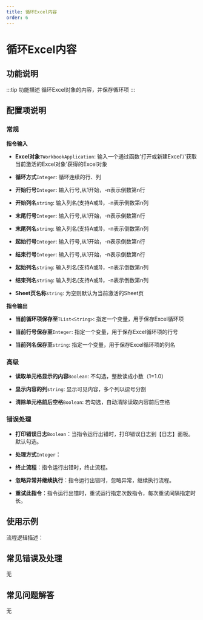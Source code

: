 ```yaml
---
title: 循环Excel内容
order: 6
---
```


# 循环Excel内容

## 功能说明

:::tip 功能描述
循环Excel对象的内容，并保存循环项
:::

## 配置项说明

### 常规

**指令输入**

- **Excel对象**`TWorkbookApplication`: 输入一个通过函数'打开或新建Excel'/'获取当前激活的Excel对象'获得的Excel对象

- **循环方式**`Integer`: 循环连续的行、列

- **开始行号**`Integer`: 输入行号,从1开始，-n表示倒数第n行

- **开始列名**`string`: 输入列名(支持A或1)，-n表示倒数第n列

- **末尾行号**`Integer`: 输入行号,从1开始，-n表示倒数第n行

- **末尾列名**`string`: 输入列名(支持A或1)，-n表示倒数第n列

- **起始行号**`Integer`: 输入行号,从1开始，-n表示倒数第n行

- **结束行号**`Integer`: 输入行号,从1开始，-n表示倒数第n行

- **起始列名**`string`: 输入列名(支持A或1)，-n表示倒数第n列

- **结束列名**`string`: 输入列名(支持A或1)，-n表示倒数第n列

- **Sheet页名称**`string`: 为空则默认为当前激活的Sheet页


**指令输出**

- **当前循环项保存至**`TList<String>`: 指定一个变量，用于保存Excel循环项

- **当前行号保存至**`Integer`: 指定一个变量，用于保存Excel循环项的行号

- **当前列名保存至**`string`: 指定一个变量，用于保存Excel循环项的列名

### 高级

- **读取单元格显示的内容**`Boolean`: 不勾选，整数读成小数（1=1.0）

- **显示内容的列**`string`: 显示可见内容，多个列以逗号分割

- **清除单元格前后空格**`Boolean`: 若勾选，自动清除读取内容前后空格

### 错误处理

- **打印错误日志**`Boolean`：当指令运行出错时，打印错误日志到【日志】面板。默认勾选。

- **处理方式**`Integer`：

 - **终止流程**：指令运行出错时，终止流程。

 - **忽略异常并继续执行**：指令运行出错时，忽略异常，继续执行流程。

 - **重试此指令**：指令运行出错时，重试运行指定次数指令，每次重试间隔指定时长。

## 使用示例

流程逻辑描述：

## 常见错误及处理

无

## 常见问题解答

无

